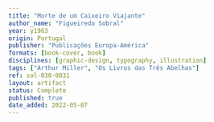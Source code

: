 ```yaml
---
title: "Morte de um Caixeiro Viajante"
author_name: "Figueiredo Sobral"
year: y1963
origin: Portugal
publisher: "Publicações Europa-América"
formats: [book-cover, book]
disciplines: [graphic-design, typography, illustration]
tags: ["Arthur Miller", "Os Livros das Três Abelhas"]
ref: sol-030-0031
layout: artifact
status: Complete
published: true
date_added: 2022-05-07
---
```

